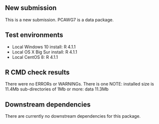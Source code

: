 ## New submission  
This is a new submission. PCAWG7 is a data package. 

## Test environments
* Local Windows 10 install: R 4.1.1
* Local OS X Big Sur install: R 4.1.1
* Local CentOS 8: R 4.1.1

## R CMD check results
There were no ERRORs or WARNINGs.
There is one NOTE: 
    installed size is 11.4Mb
    sub-directories of 1Mb or more:
      data  11.3Mb

## Downstream dependencies
There are currently no downstream dependencies for this package.
